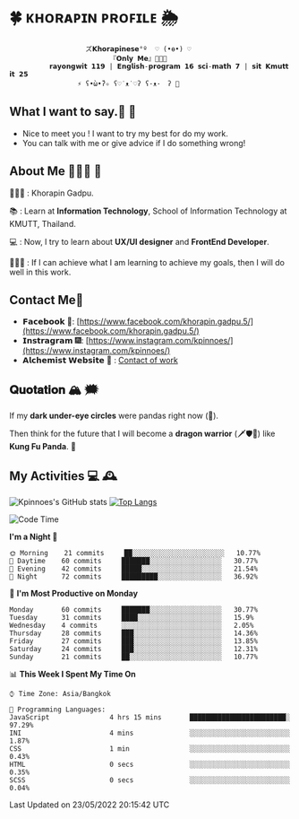 # 🍀  ᴋʜᴏʀᴀᴘɪɴ ᴘʀᴏꜰɪʟᴇ  🌦 
                       ズ𝗞𝗵𝗼𝗿𝗮𝗽𝗶𝗻𝗲𝘀𝗲°º  ♡ (•ө•) ♡
                             『𝗢𝗻𝗹𝘆 𝗠𝗲』👩🏻‍💻
              𝗿𝗮𝘆𝗼𝗻𝗴𝘄𝗶𝘁 𝟭𝟭𝟵 | 𝗘𝗻𝗴𝗹𝗶𝘀𝗵-𝗽𝗿𝗼𝗴𝗿𝗮𝗺 𝟭𝟲 𝘀𝗰𝗶-𝗺𝗮𝘁𝗵 𝟳 | 𝘀𝗶𝘁 𝗞𝗺𝘂𝘁𝘁 𝗶𝘁 𝟮𝟱
                     ⚡️ ʕ•̀ω•́ʔ✧ ʕ♡˙ᴥ˙♡ʔ ʕ·ᴥ·　ʔ 💫

## What I want to say.💬 📧 

- Nice to meet you ! I want to try my best for do my work.  
- You can talk with me or give advice if I do something wrong! 

## About Me 🙋🏻‍♀️ 🌱
 👩🏻‍💼 : Khorapin Gadpu.
 
 📚 : Learn at **Information Technology**, School of Information Technology at KMUTT, Thailand. 

 💻 : Now, I try to learn about __UX/UI designer__ and __FrontEnd Developer__. 

 🏃🏻‍♀️ : If I can achieve what I am learning to achieve my goals, then I will do well in this work. 

## Contact Me📱

- 𝗙𝗮𝗰𝗲𝗯𝗼𝗼𝗸 🌌: [https://www.facebook.com/khorapin.gadpu.5/](https://www.facebook.com/khorapin.gadpu.5/)
- 𝗜𝗻𝘀𝘁𝗿𝗮𝗴𝗿𝗮𝗺 🎆: [https://www.instagram.com/kpinnoes/](https://www.instagram.com/kpinnoes/)
- 𝗔𝗹𝗰𝗵𝗲𝗺𝗶𝘀𝘁 𝗪𝗲𝗯𝘀𝗶𝘁𝗲 🌄 : [Contact of work](https://alchemist-softwarehouse.co/)

## 𝐐𝐮𝐨𝐭𝐚𝐭𝐢𝐨𝐧 🏔 🗯

If my __dark under-eye circles__ were pandas right now (🐼).

Then think for the future that I will become a __dragon warrior__ (🗡🛡🐲) like __Kung Fu Panda__. 🐉



## My Activities 💻 🕰
![Kpinnoes's GitHub stats](https://github-readme-stats.vercel.app/api?username=kpinnoes&show_icons=true&theme=solarized-light)
[![Top Langs](https://github-readme-stats.vercel.app/api/top-langs/?username=kpinnoes&layout=compact&langs_count=10&theme=solarized-light)](https://github.com/kpinnoes/github-readme-stats)


<!--START_SECTION:waka-->
![Code Time](http://img.shields.io/badge/Code%20Time-0%20secs-blue)

**I'm a Night 🦉** 

```text
🌞 Morning    21 commits     ██░░░░░░░░░░░░░░░░░░░░░░░   10.77% 
🌆 Daytime    60 commits     ███████░░░░░░░░░░░░░░░░░░   30.77% 
🌃 Evening    42 commits     █████░░░░░░░░░░░░░░░░░░░░   21.54% 
🌙 Night      72 commits     █████████░░░░░░░░░░░░░░░░   36.92%

```
📅 **I'm Most Productive on Monday** 

```text
Monday       60 commits     ███████░░░░░░░░░░░░░░░░░░   30.77% 
Tuesday      31 commits     ████░░░░░░░░░░░░░░░░░░░░░   15.9% 
Wednesday    4 commits      ░░░░░░░░░░░░░░░░░░░░░░░░░   2.05% 
Thursday     28 commits     ███░░░░░░░░░░░░░░░░░░░░░░   14.36% 
Friday       27 commits     ███░░░░░░░░░░░░░░░░░░░░░░   13.85% 
Saturday     24 commits     ███░░░░░░░░░░░░░░░░░░░░░░   12.31% 
Sunday       21 commits     ██░░░░░░░░░░░░░░░░░░░░░░░   10.77%

```


📊 **This Week I Spent My Time On** 

```text
⌚︎ Time Zone: Asia/Bangkok

💬 Programming Languages: 
JavaScript               4 hrs 15 mins       ████████████████████████░   97.29% 
INI                      4 mins              ░░░░░░░░░░░░░░░░░░░░░░░░░   1.87% 
CSS                      1 min               ░░░░░░░░░░░░░░░░░░░░░░░░░   0.43% 
HTML                     0 secs              ░░░░░░░░░░░░░░░░░░░░░░░░░   0.35% 
SCSS                     0 secs              ░░░░░░░░░░░░░░░░░░░░░░░░░   0.04%

```


 Last Updated on 23/05/2022 20:15:42 UTC
<!--END_SECTION:waka-->
